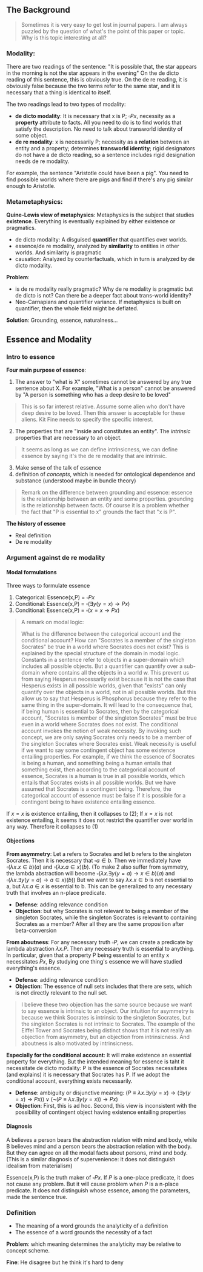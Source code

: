 ## The Background

> Sometimes it is very easy to get lost in journal papers. I am always puzzled by the question of what's the point of this paper or topic. Why is this topic interesting at all?

### Modality:

There are two readings of the sentence: "It is possible that, the star appears in the morning is not the star appears in the evening" 
On the de dicto reading of this sentence, this is obviously true. On the de re reading, it is obviously false because the two terms refer to the same star, and it is necessary that a thing is identical to itself.

The two readings lead to two types of modality:

- **de dicto modality**: It is necessary that x is P; $\square Px$, necessity as a **property** attribute to facts. All you need to do is to find worlds that satisfy the description. No need to talk about transworld identity of some object.
- **de re modality**: x is necessarily P; necessity as a **relation** between an entity and a property; determines **transworld identity**; rigid designators do not have a de dicto reading, so a sentence includes rigid designation needs de re modality.

For example, the sentence "Aristotle could have been a pig". You need to find possible worlds where there are pigs and find if there's any pig similar enough to Aristotle.

### Metametaphysics:

**Quine-Lewis view of metaphysics**: Metaphysics is the subject that studies **existence**. Everything is eventually explained by either existence or pragmatics.

- de dicto modality: A disguised **quantifier** that quantifies over worlds.
- essence/de re modality, analyzed by **similarity** to entities in other worlds. And similarity is pragmatic
- causation: Analyzed by counterfactuals, which in turn is analyzed by de dicto modality.

**Problem**: 

- is de re modality really pragmatic? Why de re modality is pragmatic but de dicto is not? Can there be a deeper fact about trans-world identity?
- Neo-Carnapians and quantifier variance. If metaphysics is built on quantifier, then the whole field might be deflated.

**Solution**: Grounding, essence, naturalness...

## Essence and Modality

### Intro to essence

**Four main purpose of essence**:

1. The answer to "what is X" sometimes cannot be answered by any true sentence about X. For example, "What is a person" cannot be answered by "A person is something who has a deep desire to be loved"

> This is so far interest relative. Assume some alien who don't have deep desire to be loved. Then this answer is acceptable for these aliens. Kit Fine needs to specify the specific interest. 

2. The properties that are "inside and constitutes an entity". The *intrinsic* properties that are necessary to an object.

> It seems as long as we can define intrinsicness, we can define essence by saying it's the de re modality that are intrinsic.

3. Make sense of the talk of essence
4. definition of *concepts*, which is needed for ontological dependence and substance (understood maybe in bundle theory)

> Remark on the difference between grounding and essence: essence is the relationship between an entity and some properties. grounding is the relationship between facts. Of course it is a problem whether the fact that "P is essential to x" grounds the fact that "x is P".

**The history of essence**

- Real definition
- De re modality

### Argument against de re modality

#### Modal formulations

Three ways to formulate essence

1. Categorical: Essence(x,P) = $\square Px$
2. Conditional: Essence(x,P) = $\square (\exists y (y=x) \rightarrow Px)$
3. Conditional: Essence(x,P) = $\square (x=x \rightarrow Px)$

> A remark on modal logic: 
>
> What is the difference between the categorical account and the conditional account? How can "Socrates is a member of the singleton Socrates" be true in a world where Socrates does not exist?
> This is explained by the special structure of the domain in modal logic. Constants in a sentence refer to objects in a super-domain which includes all possible objects. But a quantifier can quantify over a sub-domain where contains all the objects in a world w. This prevent us from saying Hesperus necessarily exist because it is not the case that Hesperus exists in all possible worlds, given that "exists" can only quantify over the objects in a world, not in all possible worlds. But this allow us to say that Hesperus is Phosphorus because they refer to the same thing in the super-domain.
> It will lead to the consequence that, if being human is essential to Socrates, then by the categorical account, "Socrates is member of the singleton Socrates" must be true even in a world where Socrates does not exist. The conditional account invokes the notion of weak necessity. By invoking such concept, we are only saying Socrates only needs to be a member of the singleton Socrates where Socrates exist. Weak necessity is useful if we want to say some contingent object has some existence entailing properties. For example, if we think the essence of Socrates is being a human, and something being a human entails that something exist, then according to the categorical account of essence, Socrates is a human is true in all possible worlds, which entails that Socrates exists in all possible worlds. But we have assumed that Socrates is a contingent being. Therefore, the categorical account of essence must be false if it is possible for a contingent being to have existence entailing essence.

If $x=x$ is existence entailing, then it collapses to (2); If $x=x$ is not existence entailing, it seems it does not restrict the quantifier over world in any way. Therefore it collapses to (1)

#### Objections

**From asymmetry**: Let a refers to Socrates and let b refers to the singleton Socrates. Then it is necessary that $\square a \in b$. Then we immediately have $\square (\lambda x. x \in b)(a)$ and $\square (\lambda x. a \in x)(b)$. (To make 2 also suffer from symmetry, the lambda abstraction will become $\square (\lambda x. \exists y (y = a) \rightarrow x \in b)(a)$ and $\square (\lambda x. \exists y (y = a) \rightarrow a \in x)(b)$) But we want to say $\lambda x. x \in b$ is not essential to a, but $\lambda x. a \in x$ is essential to b. This can be generalized to any necessary truth that involves an n-place predicate.

- **Defense**: adding relevance condition
- **Objection**: but why Socrates is not relevant to being a member of the singleton Socrates, while the singleton Socrates is relevant to containing Socrates as a member? After all they are the same proposition after beta-conversion

**From aboutness**: For any necessary truth $\square P$, we can create a predicate by lambda abstraction $\lambda x.P$. Then any necessary truth is essential to anything. In particular, given that a property P being essential to an entity x necessitates $Px$, By studying one thing's essence we will have studied everything's essence.

- **Defense**: adding relevance condition
- **Objection**: The essence of null sets includes that there are sets, which is not directly relevant to the null set.

> I believe these two objection has the same source because we want to say essence is intrinsic to an object. Our intuition for asymmetry is because we think Socrates is intrinsic to the singleton Socrates, but the singleton Socrates is not intrinsic to Socrates. The example of the Eiffel Tower and Socrates being distinct shows that it is not really an objection from asymmetry, but an objection from intrinsicness. And aboutness is also motivated by intrinsicness.

**Especially for the conditional account**: It will make existence an essential property for everything. But the intended meaning for essence is taht it necessitate de dicto modality: P is the essence of Socrates necessitates (and explains) it is necessary that Socrates has P. If we adopt the conditional account, everything exists necessarily.

- **Defense**: ambiguity or disjunctive meaning: $(P\equiv \lambda x. \exists y(y=x)\rightarrow (\exists y (y=x) \rightarrow Px)) \lor (\neg (P\equiv \lambda x. \exists y(y=x)) \rightarrow Px)$
- **Objection**: First, this is ad hoc. Second, this view is inconsistent with the possibility of contingent object having existence entailing properties

#### Diagnosis

A believes a person bears the abstraction relation with mind and body, while B believes mind and a person bears the abstraction relation with the body. But they can agree on all the modal facts about persons, mind and body. (This is a similar diagnosis of supervenience: it does not distinguish idealism from materialism)

Essence(x,P) is the truth maker of $\square Px$. If $P$ is a one-place predicate, it does not cause any problem. But it will cause problem when $P$ is a n-place predicate. It does not distinguish whose essence, among the parameters, made the sentence true.

### Definition

- The meaning of a word grounds the analyticity of a definition
- The essence of a word grounds the necessity of a fact

**Problem**: which meaning determines the analyticity may be relative to concept scheme.

**Fine**: He disagree but he think it's hard to deny

